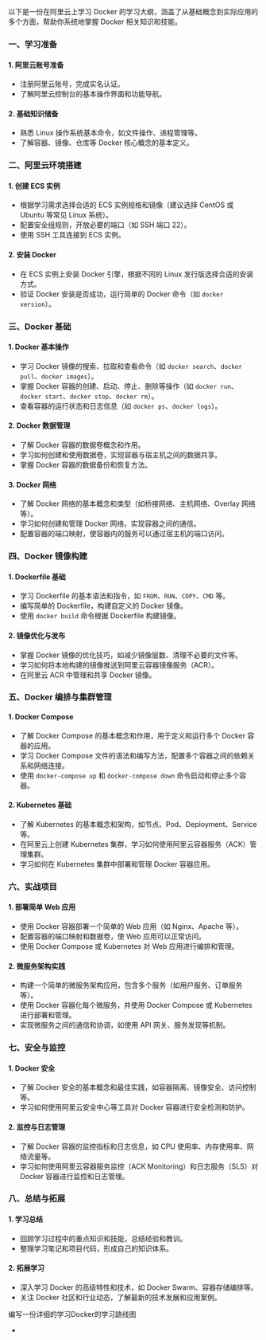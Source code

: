 以下是一份在阿里云上学习 Docker 的学习大纲，涵盖了从基础概念到实际应用的多个方面，帮助你系统地掌握 Docker 相关知识和技能。

### 一、学习准备

#### 1. 阿里云账号准备



- 注册阿里云账号，完成实名认证。
- 了解阿里云控制台的基本操作界面和功能导航。

#### 2. 基础知识储备



- 熟悉 Linux 操作系统基本命令，如文件操作、进程管理等。
- 了解容器、镜像、仓库等 Docker 核心概念的基本定义。

### 二、阿里云环境搭建

#### 1. 创建 ECS 实例



- 根据学习需求选择合适的 ECS 实例规格和镜像（建议选择 CentOS 或 Ubuntu 等常见 Linux 系统）。
- 配置安全组规则，开放必要的端口（如 SSH 端口 22）。
- 使用 SSH 工具连接到 ECS 实例。

#### 2. 安装 Docker



- 在 ECS 实例上安装 Docker 引擎，根据不同的 Linux 发行版选择合适的安装方式。
- 验证 Docker 安装是否成功，运行简单的 Docker 命令（如 `docker version`）。

### 三、Docker 基础

#### 1. Docker 基本操作



- 学习 Docker 镜像的搜索、拉取和查看命令（如 `docker search`、`docker pull`、`docker images`）。
- 掌握 Docker 容器的创建、启动、停止、删除等操作（如 `docker run`、`docker start`、`docker stop`、`docker rm`）。
- 查看容器的运行状态和日志信息（如 `docker ps`、`docker logs`）。

#### 2. Docker 数据管理



- 了解 Docker 容器的数据卷概念和作用。
- 学习如何创建和使用数据卷，实现容器与宿主机之间的数据共享。
- 掌握 Docker 容器的数据备份和恢复方法。

#### 3. Docker 网络



- 了解 Docker 网络的基本概念和类型（如桥接网络、主机网络、Overlay 网络等）。
- 学习如何创建和管理 Docker 网络，实现容器之间的通信。
- 配置容器的端口映射，使容器内的服务可以通过宿主机的端口访问。

### 四、Docker 镜像构建

#### 1. Dockerfile 基础



- 学习 Dockerfile 的基本语法和指令，如 `FROM`、`RUN`、`COPY`、`CMD` 等。
- 编写简单的 Dockerfile，构建自定义的 Docker 镜像。
- 使用 `docker build` 命令根据 Dockerfile 构建镜像。

#### 2. 镜像优化与发布



- 掌握 Docker 镜像的优化技巧，如减少镜像层数、清理不必要的文件等。
- 学习如何将本地构建的镜像推送到阿里云容器镜像服务（ACR）。
- 在阿里云 ACR 中管理和共享 Docker 镜像。

### 五、Docker 编排与集群管理

#### 1. Docker Compose



- 了解 Docker Compose 的基本概念和作用，用于定义和运行多个 Docker 容器的应用。
- 学习 Docker Compose 文件的语法和编写方法，配置多个容器之间的依赖关系和网络连接。
- 使用 `docker-compose up` 和 `docker-compose down` 命令启动和停止多个容器。

#### 2. Kubernetes 基础



- 了解 Kubernetes 的基本概念和架构，如节点、Pod、Deployment、Service 等。
- 在阿里云上创建 Kubernetes 集群，学习如何使用阿里云容器服务（ACK）管理集群。
- 学习如何在 Kubernetes 集群中部署和管理 Docker 容器应用。

### 六、实战项目

#### 1. 部署简单 Web 应用



- 使用 Docker 容器部署一个简单的 Web 应用（如 Nginx、Apache 等）。
- 配置容器的端口映射和数据卷，使 Web 应用可以正常访问。
- 使用 Docker Compose 或 Kubernetes 对 Web 应用进行编排和管理。

#### 2. 微服务架构实践



- 构建一个简单的微服务架构应用，包含多个服务（如用户服务、订单服务等）。
- 使用 Docker 容器化每个微服务，并使用 Docker Compose 或 Kubernetes 进行部署和管理。
- 实现微服务之间的通信和协调，如使用 API 网关、服务发现等机制。

### 七、安全与监控

#### 1. Docker 安全



- 了解 Docker 安全的基本概念和最佳实践，如容器隔离、镜像安全、访问控制等。
- 学习如何使用阿里云安全中心等工具对 Docker 容器进行安全检测和防护。

#### 2. 监控与日志管理



- 了解 Docker 容器的监控指标和日志信息，如 CPU 使用率、内存使用率、网络流量等。
- 学习如何使用阿里云容器服务监控（ACK Monitoring）和日志服务（SLS）对 Docker 容器进行监控和日志管理。

### 八、总结与拓展

#### 1. 学习总结



- 回顾学习过程中的重点知识和技能，总结经验和教训。
- 整理学习笔记和项目代码，形成自己的知识体系。

#### 2. 拓展学习



- 深入学习 Docker 的高级特性和技术，如 Docker Swarm、容器存储编排等。
- 关注 Docker 社区和行业动态，了解最新的技术发展和应用案例。

编写一份详细的学习Docker的学习路线图

- 